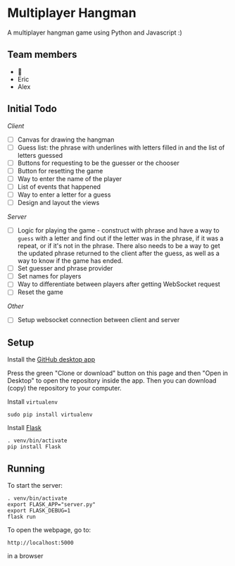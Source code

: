 # Multiplayer Hangman

A multiplayer hangman game using Python and Javascript :)


## Team members

- 🐹
- Eric
- Alex


## Initial Todo

*Client*

- [ ] Canvas for drawing the hangman
- [ ] Guess list: the phrase with underlines with letters filled in and the list of letters guessed
- [ ] Buttons for requesting to be the guesser or the chooser
- [ ] Button for resetting the game
- [ ] Way to enter the name of the player
- [ ] List of events that happened
- [ ] Way to enter a letter for a guess
- [ ] Design and layout the views

*Server*

- [ ] Logic for playing the game - construct with phrase and have a way to `guess` with a letter and find out if the letter was in the phrase, if it was a repeat, or if it's not in the phrase. There also needs to be a way to get the updated phrase returned to the client after the guess, as well as a way to know if the game has ended.
- [ ] Set guesser and phrase provider
- [ ] Set names for players
- [ ] Way to differentiate between players after getting WebSocket request
- [ ] Reset the game

*Other*

- [ ] Setup websocket connection between client and server


## Setup

Install the [GitHub desktop app](https://desktop.github.com)

Press the green "Clone or download" button on this page and then "Open in Desktop" to open the repository inside the app. Then you can download (copy) the repository to your computer.

Install `virtualenv`

```
sudo pip install virtualenv
```

Install [Flask](http://flask.pocoo.org/docs/0.12/installation/#installation)

```
. venv/bin/activate
pip install Flask
```


## Running

To start the server:

```
. venv/bin/activate
export FLASK_APP="server.py"
export FLASK_DEBUG=1
flask run
```

To open the webpage, go to:

```
http://localhost:5000
```

in a browser
